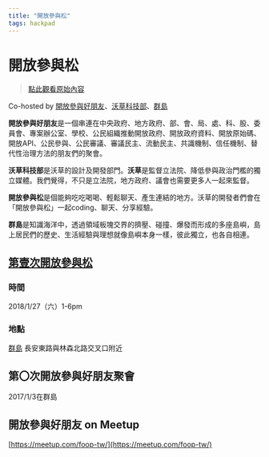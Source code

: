 ```yaml
---
title: "開放參與松"
tags: hackpad
---
```


# 開放參與松

> [點此觀看原始內容](https://g0v.hackpad.tw/ttS0zuKJbuU)

Co-hosted by [開放參與好朋友](https://www.meetup.com/foop-tw/)、[沃草科技部](http://beta.hackfoldr.org/watchout-kojibu/)、[群島](http://archipielago.tw)

**開放參與好朋友**是一個串連在中央政府、地方政府、部、會、局、處、科、股、委員會、專案辦公室、學校、公民組織推動開放政府、開放政府資料、開放原始碼、開放API、公民參與、公民審議、審議民主、流動民主、共識機制、信任機制、替代性治理方法的朋友們的聚會。

**沃草科技部**是沃草的設計及開發部門。**沃草**是監督立法院、降低參與政治門檻的獨立媒體。我們覺得，不只是立法院，地方政府、議會也需要更多人一起來監督。

**開放參與松**是個能夠吃吃喝喝、輕鬆聊天、產生連結的地方。沃草的開發者們會在「開放參與松」一起coding、聊天、分享經驗。

**群島**是知識海洋中，透過領域板塊交界的擠壓、碰撞、爆發而形成的多座島嶼，島上居民們的歷史、生活經驗與理想就像島嶼本身一樣，彼此獨立，也各自相連。

## [第壹次開放參與松](https://g0v.hackpad.tw/cNe7vdZBUVX)

### 時間

2018/1/27（六）1-6pm

### 地點

[群島](http://archipielago.tw)
長安東路與林森北路交叉口附近

## 第〇次開放參與好朋友聚會

2017/1/3在群島

## 開放參與好朋友 on Meetup

[https://meetup.com/foop-tw/](https://meetup.com/foop-tw/)

